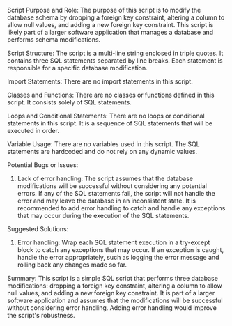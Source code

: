 Script Purpose and Role:
The purpose of this script is to modify the database schema by dropping a foreign key constraint, altering a column to allow null values, and adding a new foreign key constraint. This script is likely part of a larger software application that manages a database and performs schema modifications.

Script Structure:
The script is a multi-line string enclosed in triple quotes. It contains three SQL statements separated by line breaks. Each statement is responsible for a specific database modification.

Import Statements:
There are no import statements in this script.

Classes and Functions:
There are no classes or functions defined in this script. It consists solely of SQL statements.

Loops and Conditional Statements:
There are no loops or conditional statements in this script. It is a sequence of SQL statements that will be executed in order.

Variable Usage:
There are no variables used in this script. The SQL statements are hardcoded and do not rely on any dynamic values.

Potential Bugs or Issues:
1. Lack of error handling: The script assumes that the database modifications will be successful without considering any potential errors. If any of the SQL statements fail, the script will not handle the error and may leave the database in an inconsistent state. It is recommended to add error handling to catch and handle any exceptions that may occur during the execution of the SQL statements.

Suggested Solutions:
1. Error handling: Wrap each SQL statement execution in a try-except block to catch any exceptions that may occur. If an exception is caught, handle the error appropriately, such as logging the error message and rolling back any changes made so far.

Summary:
This script is a simple SQL script that performs three database modifications: dropping a foreign key constraint, altering a column to allow null values, and adding a new foreign key constraint. It is part of a larger software application and assumes that the modifications will be successful without considering error handling. Adding error handling would improve the script's robustness.